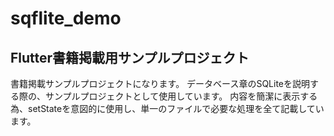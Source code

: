 # sqflite_demo

## Flutter書籍掲載用サンプルプロジェクト

書籍掲載サンプルプロジェクトになります。
データベース章のSQLiteを説明する際の、サンプルプロジェクトとして使用しています。
内容を簡潔に表示する為、setStateを意図的に使用し、単一のファイルで必要な処理を全て記載しています。
